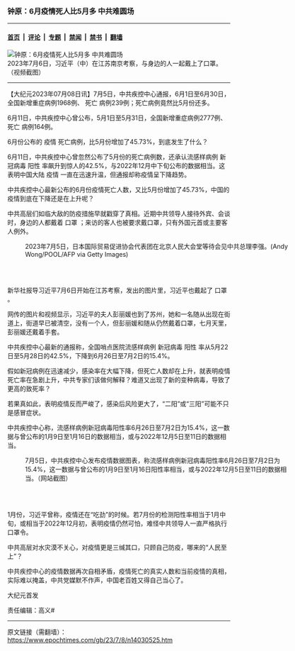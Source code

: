 ### 钟原：6月疫情死人比5月多 中共难圆场

---

#### [首页](../../../..?n14030525) &nbsp;|&nbsp; [评论](../../../../../epoch-comment?n14030525) &nbsp;|&nbsp; [专题](../../../../../epoch-special?n14030525) &nbsp;|&nbsp; [禁闻](../../../../../epoch-news?n14030525) &nbsp;|&nbsp; [禁书](../../../../../books?n14030525) &nbsp;|&nbsp; [翻墙](https://github.com/gfw-breaker/nogfw/blob/master/README.md?n14030525)


<div><img alt="钟原：6月疫情死人比5月多 中共难圆场" class="attachment-djy_600_400 size-djy_600_400 wp-post-image" src="https://i.epochtimes.com/assets/uploads/2023/07/id14030530-Xi-Jinping-Mask_20230707-600x400.jpg"/>
<div class="caption">
 2023年7月6日，习近平（中）在江苏南京考察，与身边的人一起戴上了口罩。（视频截图）
</div></div><hr/><div class="post_content" id="artbody" itemprop="articleBody">
 <!-- article content begin -->
 <p>
  【大纪元2023年07月08日讯】7月5日，中共疾控中心通报，6月1日至6月30日，全国新增重症病例1968例、
  <ok href="https://www.epochtimes.com/gb/tag/%E6%AD%BB%E4%BA%A1.html">
   死亡
  </ok>
  病例239例；死亡病例竟然比5月份还多。
 </p>
 <p>
  6月11日，中共疾控中心曾公布，5月1日至5月31日，全国新增重症病例2777例、
  <ok href="https://www.epochtimes.com/gb/tag/%E6%AD%BB%E4%BA%A1.html">
   死亡
  </ok>
  病例164例。
 </p>
 <p>
  6月份公布的
  <ok href="https://www.epochtimes.com/gb/tag/%E7%96%AB%E6%83%85.html">
   疫情
  </ok>
  死亡病例，比5月份增加了45.73%，到底发生了什么？
 </p>
 <p>
  6月11日，中共疾控中心曾忽然公布了5月份的死亡病例数，还承认流感样病例
  <ok href="https://www.epochtimes.com/gb/tag/%E6%96%B0%E5%86%A0%E7%97%85%E6%AF%92.html">
   新冠病毒
  </ok>
  <ok href="https://www.epochtimes.com/gb/tag/%E9%98%B3%E6%80%A7.html">
   阳性
  </ok>
  率飙升到惊人的42.5%，与2022年12月中下旬公布的数据相当。这表明中国大陆
  <ok href="https://www.epochtimes.com/gb/tag/%E7%96%AB%E6%83%85.html">
   疫情
  </ok>
  一直在迅速升温，但通报却称疫情呈下降趋势。
 </p>
 <p>
  中共疾控中心最新公布的6月份疫情死亡人数，又比5月份增加了45.73%，中国的疫情到底在下降还是在上升呢？
 </p>
 <p>
  中共高层们如临大敌的防疫措施早就戳穿了真相。近期中共领导人接待外宾、会谈时，身边的人都戴着
  <ok href="https://www.epochtimes.com/gb/tag/%E5%8F%A3%E7%BD%A9.html">
   口罩
  </ok>
  ；来访的客人也被要求戴口罩，只有外国元首或主要客人例外。
 </p>
 <figure aria-describedby="caption-attachment-14030529" class="wp-caption aligncenter" id="attachment_14030529" style="width: 600px">
  <ok href="https://i.epochtimes.com/assets/uploads/2023/07/id14030529-GettyImages-1501994407.jpg" target="_blank">
   <img alt="" class="size-large wp-image-14030529" src="https://i.epochtimes.com/assets/uploads/2023/07/id14030529-GettyImages-1501994407-600x400.jpg"/>
  </ok>
  <br/><figcaption class="wp-caption-text" id="caption-attachment-14030529">
   2023年7月5日，日本国际贸易促进协会代表团在北京人民大会堂等待会见中共总理李强。(Andy Wong/POOL/AFP via Getty Images)
  </figcaption><br/>
 </figure><br/>
 <p>
  新华社报导习近平7月6日开始在江苏考察，发出的图片里，习近平也戴起了
  <ok href="https://www.epochtimes.com/gb/tag/%E5%8F%A3%E7%BD%A9.html">
   口罩
  </ok>
  。
 </p>
 <p>
  网传的图片和视频显示，习近平的夫人彭丽媛也到了苏州，她和一名随从出现在街道上，街道早已被清空，没有一个人，但彭丽媛和随从仍然戴着口罩，七月天里，彭丽媛还戴着手套。
 </p>
 <p>
  中共疾控中心最新的通报称，全国哨点医院流感样病例
  <ok href="https://www.epochtimes.com/gb/tag/%E6%96%B0%E5%86%A0%E7%97%85%E6%AF%92.html">
   新冠病毒
  </ok>
  <ok href="https://www.epochtimes.com/gb/tag/%E9%98%B3%E6%80%A7.html">
   阳性
  </ok>
  率从5月22日至5月28日的42.5%，下降到6月26日至7月2日的15.4%。
 </p>
 <p>
  假如新冠病例在迅速减少，感染率在大幅下降，但死亡人数却在上升，就表明疫情死亡率在急剧上升，中共专家们该做何解释？难道又出现了新的变种病毒，导致了更高的致死率？
 </p>
 <p>
  若果真如此，表明疫情反而严峻了，感染后风险更大了，“二阳”或“三阳”可能不只是感冒症状。
 </p>
 <p>
  中共疾控中心称，流感样病例新冠病毒阳性率6月26日至7月2日为15.4%，这一数据与曾公布的1月9日至1月16日的数据相当，或与2022年12月5日至11日的数据相当。
 </p>
 <figure aria-describedby="caption-attachment-14030528" class="wp-caption aligncenter" id="attachment_14030528" style="width: 600px">
  <ok href="https://i.epochtimes.com/assets/uploads/2023/07/id14030528-W020230705695023128562_marked.jpg" target="_blank">
   <img alt="" class="size-large wp-image-14030528" src="https://i.epochtimes.com/assets/uploads/2023/07/id14030528-W020230705695023128562_marked-600x406.jpg"/>
  </ok>
  <br/><figcaption class="wp-caption-text" id="caption-attachment-14030528">
   7月5日，中共疾控中心发布疫情数据图表，称流感样病例新冠病毒阳性率6月26日至7月2日为15.4%，这一数据与曾公布的1月9日至1月16日阳性率相当，或与2022年12月5日至11日的数据相当。（网站截图）
  </figcaption><br/>
 </figure><br/>
 <p>
  1月份，习近平曾称，疫情还在“吃劲”的时候。若7月份的检测阳性率相当于1月中旬，或相当于2022年12月初，表明疫情仍然可怕，难怪中共领导人一直严格执行口罩令。
 </p>
 <p>
  中共高层对水灾漠不关心，对疫情更是三缄其口，只顾自己防疫，哪来的“人民至上”？
 </p>
 <p>
  中共疾控中心的疫情数据再次自相矛盾，疫情死亡的真实人数和当前疫情的真相，实际难以掩盖，中共党媒默不作声，中国老百姓又得自己当心了。
 </p>
 <p>
  大纪元首发
 </p>
 <p>
  责任编辑：高义#
 </p>
 <!-- article content end -->
 <div id="below_article_ad">
 </div>
</div>


---

原文链接（需翻墙）：https://www.epochtimes.com/gb/23/7/8/n14030525.htm